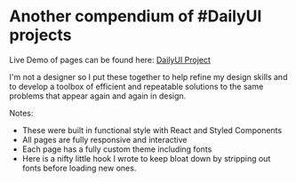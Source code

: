 # Another compendium of #DailyUI projects

Live Demo of pages can be found here:  [DailyUI Project](https://daily-ui.vercel.app/)

I'm not a designer so I put these together to help refine my design skills and to develop a toolbox of efficient and repeatable solutions to the same problems that appear again and again in design.

Notes:

* These were built in functional style with React and Styled Components
* All pages are fully responsive and interactive
* Each page has a fully custom theme including fonts
* Here is a nifty little hook I wrote to keep bloat down by stripping out fonts before loading new ones.
